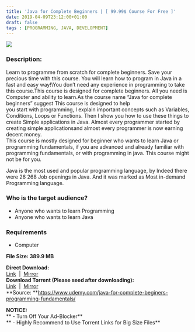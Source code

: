 ```yaml
---
title: 'Java for Complete Beginners | [ 99.99$ Course For Free ]'
date: 2019-04-09T23:12:00+01:00
draft: false
tags : [PROGRAMMING, JAVA, DEVELOPMENT]
---
```


  

**[![](https://4.bp.blogspot.com/-SMsYhysOwoc/XK0X-NXWFcI/AAAAAAAABls/uW0FHo9qrhccoIKh09J1kZ0RxkTRqxfhwCLcBGAs/s640/Java-for-Complete-Beginners.jpg)](https://4.bp.blogspot.com/-SMsYhysOwoc/XK0X-NXWFcI/AAAAAAAABls/uW0FHo9qrhccoIKh09J1kZ0RxkTRqxfhwCLcBGAs/s1600/Java-for-Complete-Beginners.jpg)**

  
  

### Description:

Learn to programme from scratch for complete beginners. Save your precious time with this course. You will learn how to program in Java in a fast and easy way!\\You don’t need any experience in programming to take this course.This course is designed for complete beginners. All you need is Computer and ability to learn.As the course name “Java for complete beginners” suggest This course is designed to help you start with programming, I explain important concepts such as Variables, Conditions, Loops or Functions. Then I show you how to use these things to create Simple applications in Java. Almost every programmer started by creating simple applicationsand almost every programmer is now earning decent money.  
This course is mostly designed for beginner who wants to learn Java or programming fundamentals, if you are advanced and already familiar with programming fundamentals, or with programming in java. This course might not be for you.  

Java is the most used and popular programming language, by Indeed there were 26 268 Job openings in Java. And it was marked as Most in-demand Programming language.  

### Who is the target audience?

*   Anyone who wants to learn Programming
*   Anyone who wants to learn Java

### Requirements

*   Computer

**File Size: 389.9 MB**  
  
**Direct Download:**  
[Link](http://crowdurl.com/JavaforCompletelink1)  |  [Mirror](http://crowdurl.com/JavaforCompletelink2)   
**Download Torrent (Please seed after downloading):**  
[Link](http://crowdurl.com/JavaforCompletetorrent1)  |  [Mirror](http://crowdurl.com/JavaforCompletetorrent2)  
**Source: **https://www.udemy.com/java-for-complete-beginers-programming-fundamentals/  

**NOTICE:**  
** - Turn Off Your Ad-Blocker**  
** - Highly Recommend to Use Torrent Links for Big Size Files**